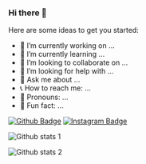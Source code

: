### Hi there 👋

Here are some ideas to get you started:

- 🔨 I’m currently working on ...
- 📄 I’m currently learning ...
- 👥 I’m looking to collaborate on ...
- 🤔 I’m looking for help with ...
- 👤 Ask me about ...
- 📞 How to reach me: ...
- 🎩 Pronouns: ...
- 🔑 Fun fact: ...

[![Github Badge](https://img.shields.io/badge/-Github-000?style=flat-quare&labelColor=000&logo=Github&logoColor=white&link=link)](https://github.com/Bercanca4) 
[![Instagram Badge](https://img.shields.io/badge/-Instagram-C13584?style=flat-quare&labelColor=C13584&logo=instagram&logoColor=white&link=link)](https://www.instagram.com/its.beco/) 




![Github stats 1](https://github-readme-stats.vercel.app/api?username=bercanca4&show_icons=true&theme=gradient) 

![Github stats 2](https://github-readme-stats.vercel.app/api?username=bercanca4&show_icons=true&theme=radical)
